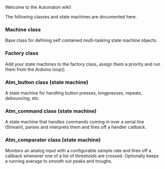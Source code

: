 Welcome to the Automaton wiki!

The following classes and state machines are documented here.

### Machine class ###

Base class for defining self contained multi-tasking state machine objects.

### Factory class ###

Add your state machines to the factory class, assign them a priority and run them from the Arduino loop().

### Atm_button class (state machine) ###

A state machine for handling button presses, longpresses, repeats, debouncing, etc.

### Atm_command class (state machine) ###

A state machine that handles commands coming in over a serial line (Stream), parses and interprets them and fires off a handler callback.

### Atm_comparator class (state machine) ###

Monitors an analog input with a configurable sample rate and fires off a callback whenever one of a list of thresholds are crossed. Optionally keeps a running average to smooth out peaks and troughs.

